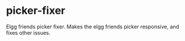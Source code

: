 # picker-fixer
Elgg friends picker fixer. Makes the elgg friends picker responsive, and fixes other issues.
